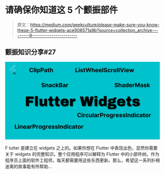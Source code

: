 # 请确保你知道这 5 个颤振部件

> 原文：<https://medium.com/geekculture/please-make-sure-you-know-these-5-flutter-widgets-ace908571a9b?source=collection_archive---------9----------------------->

## 颤振知识分享#27

![](img/a429f1d456ae94783584e8aea67d84ac.png)

F lutter 是建立在 widgets 之上的。如果你想在 Flutter 中表现出色，显然你需要关于 widgets 的完整知识。整个应用程序可以解释为 Flutter 中的小部件树。作为程序员上面的软件工程师，每天都需要用这些东西更新。那么，希望这一系列扑朔迷离的故事能有所帮助…